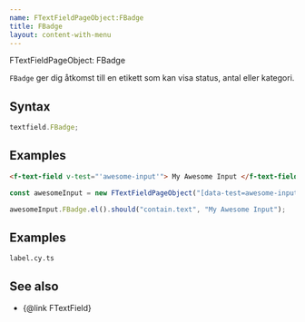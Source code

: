 ```yaml
---
name: FTextFieldPageObject:FBadge
title: FBadge
layout: content-with-menu
---
```


FTextFieldPageObject: FBadge

`FBadge` ger dig åtkomst till en etikett som kan visa status, antal eller kategori.

## Syntax

```ts
textfield.FBadge;
```

## Examples

```html static
<f-text-field v-test="'awesome-input'"> My Awesome Input </f-text-field>
```

```ts
const awesomeInput = new FTextFieldPageObject("[data-test=awesome-input]");

awesomeInput.FBadge.el().should("contain.text", "My Awesome Input");
```

## Examples

```import
label.cy.ts
```

## See also

-   {@link FTextField}
